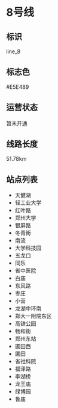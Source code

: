 # 8号线

## 标识

line_8

## 标志色

#E5E489

## 运营状态

暂未开通

## 线路长度

51.78km

## 站点列表

- 天健湖
- 轻工业大学
- 红叶路
- 郑州大学
- 银屏路
- 冬青街
- 南流
- 大学科技园
- 五龙口
- 同乐
- 省中医院
- 白庙
- 东风路
- 枣庄
- 小营
- 龙湖中环南
- 郑大一附院东区
- 高铁公园
- 畅和街
- 郑州东站
- 圃田西
- 圃田
- 省社科院
- 福泽路
- 李湖桥
- 龙王庙
- 绿博园
- 鲁庙
